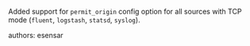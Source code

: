 Added support for `permit_origin` config option for all sources with TCP mode (`fluent`, `logstash`, `statsd`, `syslog`).

authors: esensar
